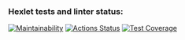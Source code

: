 ### Hexlet tests and linter status:

[![Maintainability](https://api.codeclimate.com/v1/badges/14ddf4272f570ead26e6/maintainability)](https://codeclimate.com/github/PavelDeuce/js-oop-project-lvl1/maintainability)
[![Actions Status](https://github.com/PavelDeuce/js-oop-project-lvl1/workflows/hexlet-check/badge.svg)](https://github.com/PavelDeuce/js-oop-project-lvl1/actions)
[![Test Coverage](https://api.codeclimate.com/v1/badges/14ddf4272f570ead26e6/test_coverage)](https://codeclimate.com/github/PavelDeuce/js-oop-project-lvl1/test_coverage)
